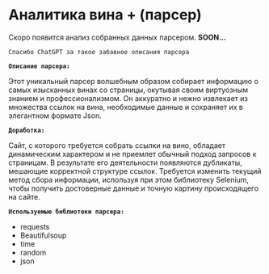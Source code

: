 # Аналитика вина + (парсер)

Скоро появится  анализ собранных данных парсером. **SOON...**

`Спасибо ChatGPT за такое забавное описания парсера`

**`Описание парсера:`**

Этот уникальный парсер волшебным образом собирает информацию о самых изысканных винах со страницы, окутывая своим виртуозным знанием и профессионализмом. Он аккуратно и нежно извлекает из множества ссылок на вина, необходимые данные и сохраняет их в элегантном формате Json.

**`Доработка:`**

Сайт, с которого требуется собрать ссылки на вино, обладает динамическим характером и не приемлет обычный подход запросов к страницам. В результате его деятельности появляются дубликаты, мешающие корректной структуре ссылок. Требуется изменить текущий метод сбора информации, используя при этом библиотеку Selenium, чтобы получить достоверные данные и точную картину происходящего на сайте.

**`Используемые библиотеки парсера:`**
* requests
* Beautifulsoup
* time
* random
* json
